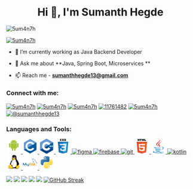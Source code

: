 

<h1 align="center">Hi 👋, I'm Sumanth Hegde</h1>
<p align="left"> <img src="https://komarev.com/ghpvc/?username=5um4n7h&label=Profile%20views&color=0e75b6&style=flat" alt="5um4n7h" /> </p>

<p align="left"> <a href="https://twitter.com/5um4n7h" target="blank"><img src="https://img.shields.io/twitter/follow/5um4n7h?logo=twitter&style=for-the-badge" alt="5um4n7h" /></a> </p>

- 🌱 I’m currently working as Java Backend Developer

- 💬 Ask me about **Java, Spring Boot, Microservices **

- 📫 Reach me - **sumanthhegde13@gmail.com**

<h3 align="left">Connect with me:</h3>
<p align="left">
<a href="https://dev.to/5um4n7h" target="blank"><img align="center" src="https://cdn.jsdelivr.net/npm/simple-icons@3.0.1/icons/dev-dot-to.svg" alt="5um4n7h" height="30" width="40" /></a>
<a href="https://twitter.com/5um4n7h" target="blank"><img align="center" src="https://raw.githubusercontent.com/rahuldkjain/github-profile-readme-generator/master/src/images/icons/Social/twitter.svg" alt="5um4n7h" height="30" width="40" /></a>
<a href="https://linkedin.com/in/5um4n7h" target="blank"><img align="center" src="https://raw.githubusercontent.com/rahuldkjain/github-profile-readme-generator/master/src/images/icons/Social/linked-in-alt.svg" alt="5um4n7h" height="30" width="40" /></a>
<a href="https://stackoverflow.com/users/11761482" target="blank"><img align="center" src="https://raw.githubusercontent.com/rahuldkjain/github-profile-readme-generator/master/src/images/icons/Social/stack-overflow.svg" alt="11761482" height="30" width="40" /></a>
<a href="https://fb.com/5um4n7h" target="blank"><img align="center" src="https://raw.githubusercontent.com/rahuldkjain/github-profile-readme-generator/master/src/images/icons/Social/facebook.svg" alt="5um4n7h" height="30" width="40" /></a>
<a href="https://medium.com/@sumanthhegde13" target="blank"><img align="center" src="https://raw.githubusercontent.com/rahuldkjain/github-profile-readme-generator/master/src/images/icons/Social/medium.svg" alt="@sumanthhegde13" height="30" width="40" /></a>
</p>

<h3 align="left">Languages and Tools:</h3>
<p align="left"> <a href="https://developer.android.com" target="_blank"> <img src="https://raw.githubusercontent.com/devicons/devicon/master/icons/android/android-original-wordmark.svg" alt="android" width="40" height="40"/> </a> <a href="https://www.cprogramming.com/" target="_blank"> <img src="https://raw.githubusercontent.com/devicons/devicon/master/icons/c/c-original.svg" alt="c" width="40" height="40"/> </a> <a href="https://www.w3schools.com/cpp/" target="_blank"> <img src="https://raw.githubusercontent.com/devicons/devicon/master/icons/cplusplus/cplusplus-original.svg" alt="cplusplus" width="40" height="40"/> </a> <a href="https://www.w3schools.com/css/" target="_blank"> <img src="https://raw.githubusercontent.com/devicons/devicon/master/icons/css3/css3-original-wordmark.svg" alt="css3" width="40" height="40"/> </a> <a href="https://www.figma.com/" target="_blank"> <img src="https://www.vectorlogo.zone/logos/figma/figma-icon.svg" alt="figma" width="40" height="40"/> </a> <a href="https://firebase.google.com/" target="_blank"> <img src="https://www.vectorlogo.zone/logos/firebase/firebase-icon.svg" alt="firebase" width="40" height="40"/> </a> <a href="https://git-scm.com/" target="_blank"> <img src="https://www.vectorlogo.zone/logos/git-scm/git-scm-icon.svg" alt="git" width="40" height="40"/> </a> <a href="https://www.w3.org/html/" target="_blank"> <img src="https://raw.githubusercontent.com/devicons/devicon/master/icons/html5/html5-original-wordmark.svg" alt="html5" width="40" height="40"/> </a> <a href="https://www.java.com" target="_blank"> <img src="https://raw.githubusercontent.com/devicons/devicon/master/icons/java/java-original.svg" alt="java" width="40" height="40"/> </a> <a href="https://kotlinlang.org" target="_blank"> <img src="https://www.vectorlogo.zone/logos/kotlinlang/kotlinlang-icon.svg" alt="kotlin" width="40" height="40"/> </a> <a href="https://www.linux.org/" target="_blank"> <img src="https://raw.githubusercontent.com/devicons/devicon/master/icons/linux/linux-original.svg" alt="linux" width="40" height="40"/> </a> <a href="https://www.mysql.com/" target="_blank"> <img src="https://raw.githubusercontent.com/devicons/devicon/master/icons/mysql/mysql-original-wordmark.svg" alt="mysql" width="40" height="40"/> </a> <a href="https://www.python.org" target="_blank"> <img src="https://raw.githubusercontent.com/devicons/devicon/master/icons/python/python-original.svg" alt="python" width="40" height="40"/> </a> </p>

![](https://github-profile-summary-cards.vercel.app/api/cards/profile-details?username=5um4n7h&theme=default) 
![](https://github-profile-summary-cards.vercel.app/api/cards/repos-per-language?username=5um4n7h&theme=default)
![](https://github-profile-summary-cards.vercel.app/api/cards/most-commit-language?username=5um4n7h&theme=default)
![](https://github-profile-summary-cards.vercel.app/api/cards/stats?username=5um4n7h&theme=default)
![](https://github-profile-summary-cards.vercel.app/api/cards/productive-time?username=5um4n7h&theme=default)
[![GitHub Streak](https://github-readme-streak-stats.herokuapp.com?user=5um4n7h&hide_border=true)](https://git.io/streak-stats)

